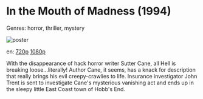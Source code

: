 # In the Mouth of Madness (1994)

Genres: horror, thriller, mystery

![poster](http://image.tmdb.org/t/p/w500/xgrCUFFimv5gom3X01KpLIPVt1E.jpg)

en:
  [720p](magnet:?xt=urn:btih:D4695125C7D40682C57EB3D0591D41CEBC67A9AC&tr=udp://glotorrents.pw:6969/announce&tr=udp://tracker.opentrackr.org:1337/announce&tr=udp://torrent.gresille.org:80/announce&tr=udp://tracker.openbittorrent.com:80&tr=udp://tracker.coppersurfer.tk:6969&tr=udp://tracker.leechers-paradise.org:6969&tr=udp://p4p.arenabg.ch:1337&tr=udp://tracker.internetwarriors.net:1337)
  [1080p](magnet:?xt=urn:btih:6D284723FFFB4BBDDF50938D2E654A91356278E5&tr=udp://glotorrents.pw:6969/announce&tr=udp://tracker.opentrackr.org:1337/announce&tr=udp://torrent.gresille.org:80/announce&tr=udp://tracker.openbittorrent.com:80&tr=udp://tracker.coppersurfer.tk:6969&tr=udp://tracker.leechers-paradise.org:6969&tr=udp://p4p.arenabg.ch:1337&tr=udp://tracker.internetwarriors.net:1337)
  


With the disappearance of hack horror writer Sutter Cane, all Hell is breaking loose...literally! Author Cane, it seems, has a knack for description that really brings his evil creepy-crawlies to life. Insurance investigator John Trent is sent to investigate Cane's mysterious vanishing act and ends up in the sleepy little East Coast town of Hobb's End.